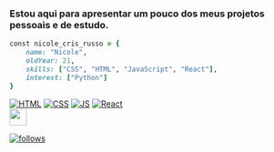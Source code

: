 ### Estou aqui para apresentar um pouco dos meus projetos pessoais e de estudo.

```ruby
const nicole_cris_russo = {
    name: "Nicole",
    oldYear: 21,
    skills: ["CSS", "HTML", "JavaScript", "React"],
    interest: ["Python"]
}
```

[![HTML](https://img.shields.io/badge/HTML5-E34F26?style=for-the-badge&logo=html5&logoColor=white)](#) 
[![CSS](https://img.shields.io/badge/CSS3-1572B6?style=for-the-badge&logo=css3&logoColor=white)](#)
[![JS](https://user-images.githubusercontent.com/92954564/149734759-95447c01-d50b-46ee-b203-bcf737a3deb6.png)](#)
[![React](https://img.shields.io/badge/react-%2320232a.svg?style=for-the-badge&logo=react&logoColor=%2361DAFB)](#)<img src="https://i.pinimg.com/originals/53/5a/a7/535aa7b7909c6a6b4eb08c5c3ce310c8.gif" style="display:flex;width:30px;">




<!--[![PHP](https://img.shields.io/badge/PHP-777BB4?style=for-the-badge&logo=php&logoColor=white)](#)-->


[![follows](https://img.shields.io/github/followers/nicole-cris-russo.svg?style=social&label=Follow&maxAge=2592000)](#)
